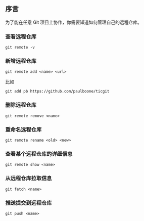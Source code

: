 ## 序言
为了能在任意 Git 项目上协作，你需要知道如何管理自己的远程仓库。

### 查看远程仓库
```
git remote -v
```

### 新增远程仓库
```
git remote add <name> <url>
```
比如
```
git add pb https://github.com/paulboone/ticgit
```

### 删除远程仓库
```
git remote remove <name>
```

### 重命名远程仓库
```
git remote rename <old> <new>
```
### 查看某个远程仓库的详细信息
```
git remote show <name>
```

### 从远程仓库拉取信息
```
git fetch <name>
```

### 推送提交到远程仓库
```
git push <name>
```
